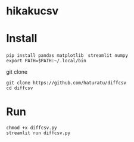 # hikakucsv
# Install
```
pip install pandas matplotlib　streamlit numpy
export PATH=$PATH:~/.local/bin
```
git clone
```
git clone https://github.com/haturatu/diffcsv
cd diffcsv
```
# Run
```
chmod +x diffcsv.py
streamlit run diffcsv.py
```
